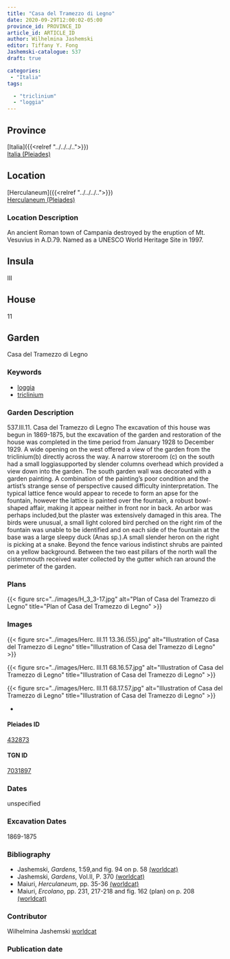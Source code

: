 ```yaml
---
title: "Casa del Tramezzo di Legno"
date: 2020-09-29T12:00:02-05:00
province_id: PROVINCE_ID
article_id: ARTICLE_ID
author: Wilhelmina Jashemski
editor: Tiffany Y. Fong
Jashemski-catalogue: 537
draft: true

categories:
 - "Italia"
tags:

  - "triclinium"
  - "loggia"
---
```


## Province

[Italia]({{<relref "../../../..">}}) \
[Italia (Pleiades)](https://pleiades.stoa.org/places/1052)

<!--### Province Description-->

<!-- DESCRIPTION -->


## Location

[Herculaneum]({{<relref "../../../..">}}) \
[Herculaneum (Pleiades)](https://pleiades.stoa.org/places/432873)

### Location Description
An ancient Roman town of Campania destroyed by the eruption of Mt. Vesuvius in A.D.79. Named as a UNESCO World Heritage Site in 1997.

## Insula
III

## House
11

## Garden
Casa del Tramezzo di Legno

### Keywords


- [loggia](http://vocab.getty.edu/aat/300004137)
- [triclinium](http://vocab.getty.edu/aat/300004359)

### Garden Description
537.III.11.
Casa del Tramezzo di Legno
The excavation of this house was begun in 1869-1875, but the excavation of the garden and restoration of the house was completed in the time period from January 1928 to December 1929. A wide opening on the west offered a view of the garden from the triclinium(b) directly across the way. A narrow storeroom (c) on the south had a small loggiasupported by slender columns overhead which provided a view down into the garden. The south garden wall was decorated with a garden painting. A combination of the painting’s poor condition and the artist’s strange sense of perspective caused difficulty ininterpretation. The typical lattice fence would appear to recede to form an apse for the fountain, however the lattice is painted over the fountain, a robust bowl-shaped affair, making it appear neither in front nor in back. An arbor was perhaps included,but the plaster was extensively damaged in this area. The birds were unusual, a small light colored bird perched on the right rim of the fountain was unable to be identified and on each side of the fountain at the base was a large sleepy duck (Anas sp.).A small slender heron on the right is picking at a snake. Beyond the fence various indistinct shrubs are painted on a yellow background. Between the two east pillars of the north wall the cisternmouth received water collected by the gutter which ran around the perimeter of the garden.

<!--
OLD WAY (DO NOT USE)
![alt_text](../../images/image_name.ext)
*CAPTION*

NEW WAY ↓↓↓↓
{{< figure src="../../images/image_name.ext" alt="ALT_TEXT" title="CAPTION" >}}
-->
### Plans
{{< figure src="../images/H_3_3-17.jpg" alt="Plan of Casa del Tramezzo di Legno" title="Plan of Casa del Tramezzo di Legno" >}}

### Images
{{< figure src="../images/Herc. III.11   13.36.(55).jpg" alt="Illustration of Casa del Tramezzo di Legno" title="Illustration of Casa del Tramezzo di Legno" >}}

{{< figure src="../images/Herc. III.11   68.16.57.jpg" alt="Illustration of Casa del Tramezzo di Legno" title="Illustration of Casa del Tramezzo di Legno" >}}

{{< figure src="../images/Herc. III.11   68.17.57.jpg" alt="Illustration of Casa del Tramezzo di Legno" title="Illustration of Casa del Tramezzo di Legno" >}}





-
<!--#### Periodo ID-->

<!-- [PERIODO_ID](https://pleiades.stoa.org/places/PLEIADES_ID) -->

#### Pleiades ID
[432873](https://pleiades.stoa.org/places/432873)

#### TGN ID
[7031897](http://vocab.getty.edu/page/tgn/7031897)

### Dates
unspecified

### Excavation Dates

1869-1875

### Bibliography

- Jashemski, *Gardens*, 1:59,and fig. 94 on p. 58 [(worldcat)](http://www.worldcat.org/oclc/1029851777)
- Jashemski, *Gardens*, Vol.II, P. 370 [(worldcat)](http://www.worldcat.org/oclc/1029851777)
- Maiuri, *Herculaneum*, pp. 35-36 [(worldcat)](http://www.worldcat.org/oclc/1107784297)
- Maiuri, *Ercolano*, pp. 231, 217-218 and fig. 162 (plan) on p. 208  [(worldcat)](http://www.worldcat.org/oclc/490581395)

### Contributor

Wilhelmina Jashemski [worldcat](http://worldcat.org/identities/lccn-n80037970/)

### Publication date



<!--### Related articles-->

<!-- Links to other related articles. Leave blank for now -->
